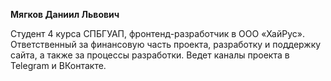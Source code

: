 **Мягков Даниил Львович**

Студент 4 курса СПБГУАП, фронтенд-разработчик в ООО «ХайРус». Ответственный за финансовую часть проекта, разработку и поддержку сайта, а также за процессы разработки. Ведет каналы проекта в Telegram и ВКонтакте.
